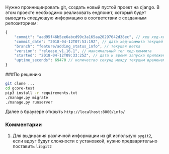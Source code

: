 Нужно проинициировать git, создать новый пустой проект на django.
В этом проекте необходимо реализовать ендпоинт, который будет выводить следующую информацию в соответствии с созданным репозиторием:
```javascript
{
    "commit": "aad95f46b5ee6abcd99c3a165aa20297642d38ec", // хеш хед-коммита текущей ветки
    "commit_date": "2018-04-12T07:53:19Z", // дата хед-коммита текущей ветки
    "branch": "feature/adding_status_info", // текущая ветка
    "version": "release_v1.16.1", // максимальный тег хед-коммита
    "started": "2018-04-12T09:33:25Z", // дата и время запуска приложения
    "uptime_seconds": 69470 // количество секунд между текущим временем на момент запроса и started
}
```
###По решению
```bash
git clone ...
cd gcore-test
pip3 install -r requirements.txt
./manage.py migrate
./manage.py runserver
```
Далее в браузере открыть `http://localhost:8000/info/`

### Комментарии
1. Для выдирания различной информации из git использую `pygit2`, если вдруг будут сложности с установкой, нужно предварительно поставить `libgit2`

